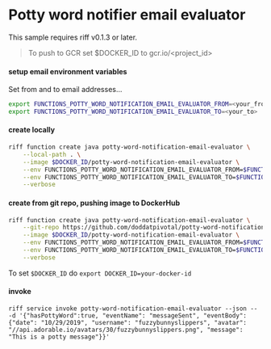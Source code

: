 # Potty word notifier email evaluator
This sample requires riff v0.1.3 or later.

>To push to GCR set $DOCKER_ID to gcr.io/<project_id>

#### setup email environment variables
Set from and to email addresses...

```sh
export FUNCTIONS_POTTY_WORD_NOTIFICATION_EMAIL_EVALUATOR_FROM=<your_from>
export FUNCTIONS_POTTY_WORD_NOTIFICATION_EMAIL_EVALUATOR_TO=<your_to>
``` 

#### create locally
```sh
riff function create java potty-word-notification-email-evaluator \
    --local-path . \
    --image $DOCKER_ID/potty-word-notification-email-evaluator \
    --env FUNCTIONS_POTTY_WORD_NOTIFICATION_EMAIL_EVALUATOR_FROM=$FUNCTIONS_POTTY_WORD_NOTIFICATION_EMAIL_EVALUATOR_FROM \
    --env FUNCTIONS_POTTY_WORD_NOTIFICATION_EMAIL_EVALUATOR_TO=$FUNCTIONS_POTTY_WORD_NOTIFICATION_EMAIL_EVALUATOR_TO \
    --verbose
```

#### create from git repo, pushing image to DockerHub
```sh
riff function create java potty-word-notification-email-evaluator \
    --git-repo https://github.com/doddatpivotal/potty-word-notification-email-evaluator.git \
    --image $DOCKER_ID/potty-word-notification-email-evaluator \
    --env FUNCTIONS_POTTY_WORD_NOTIFICATION_EMAIL_EVALUATOR_FROM=$FUNCTIONS_POTTY_WORD_NOTIFICATION_EMAIL_EVALUATOR_FROM \
    --env FUNCTIONS_POTTY_WORD_NOTIFICATION_EMAIL_EVALUATOR_TO=$FUNCTIONS_POTTY_WORD_NOTIFICATION_EMAIL_EVALUATOR_TO \
    --verbose
```
To set `$DOCKER_ID` do `export DOCKER_ID=your-docker-id`

#### invoke
```
riff service invoke potty-word-notification-email-evaluator --json -- -d '{"hasPottyWord":true, "eventName": "messageSent", "eventBody": {"date": "10/29/2019", "username": "fuzzybunnyslippers", "avatar": "//api.adorable.io/avatars/30/fuzzybunnyslippers.png", "message": "This is a potty message"}}'
```
